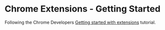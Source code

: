 # Chrome Extensions - Getting Started

Following the Chrome Developers [Getting started with extensions](https://developer.chrome.com/docs/extensions/mv3/getstarted/) tutorial.
